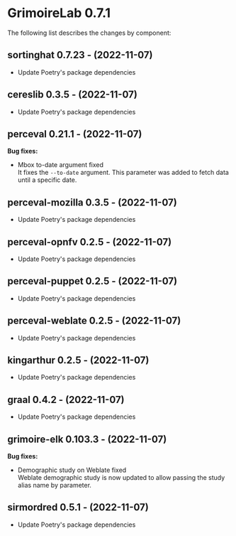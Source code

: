 # GrimoireLab 0.7.1
The following list describes the changes by component:



  ## sortinghat 0.7.23 - (2022-11-07)
  
  * Update Poetry's package dependencies
  ## cereslib 0.3.5 - (2022-11-07)
  
  * Update Poetry's package dependencies

## perceval 0.21.1 - (2022-11-07)

**Bug fixes:**

 * Mbox to-date argument fixed\
   It fixes the `--to-date` argument. This parameter was added to fetch
   data until a specific date.

  ## perceval-mozilla 0.3.5 - (2022-11-07)
  
  * Update Poetry's package dependencies
  ## perceval-opnfv 0.2.5 - (2022-11-07)
  
  * Update Poetry's package dependencies
  ## perceval-puppet 0.2.5 - (2022-11-07)
  
  * Update Poetry's package dependencies
  ## perceval-weblate 0.2.5 - (2022-11-07)
  
  * Update Poetry's package dependencies
  ## kingarthur 0.2.5 - (2022-11-07)
  
  * Update Poetry's package dependencies
  ## graal 0.4.2 - (2022-11-07)
  
  * Update Poetry's package dependencies
## grimoire-elk 0.103.3 - (2022-11-07)

**Bug fixes:**

 * Demographic study on Weblate fixed\
   Weblate demographic study is now updated to allow passing the study
   alias name by parameter.

  ## sirmordred 0.5.1 - (2022-11-07)
  
  * Update Poetry's package dependencies
